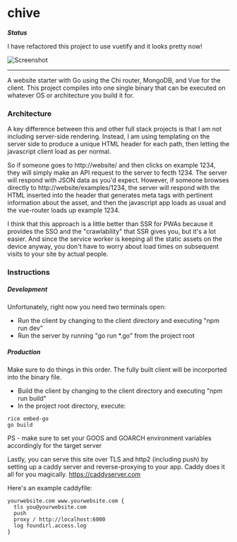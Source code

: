 # chive

**_Status_**

I have refactored this project to use vuetify and it looks pretty now!

![Screenshot](https://i.imgur.com/51Tzimo.png)

---

A website starter with Go using the Chi router, MongoDB, and Vue for the client. This project compiles into one single binary that can be executed on whatever OS or architecture you build it for.

### Architecture

A key difference between this and other full stack projects is that I am not including server-side rendering. Instead, I am using templating on the server side to produce a unique HTML header for each path, then letting the javascript client load as per normal.

So if someone goes to http://website/ and then clicks on example 1234, they will simply make an API request to the server to fecth 1234. The server will respond with JSON data as you'd expect. However, if someone browses directly to http://website/examples/1234, the server will respond with the HTML inserted into the header that generates meta tags with pertinent information about the asset, and then the javascript app loads as usual and the vue-router loads up example 1234.

I think that this approach is a little better than SSR for PWAs because it provides the SSO and the "crawlability" that SSR gives you, but it's a lot easier. And since the service worker is keeping all the static assets on the device anyway, you don't have to worry about load times on subsequent visits to your site by actual people.

### Instructions

##### Development

Unfortunately, right now you need two terminals open:

- Run the client by changing to the client directory and executing "npm run dev"
- Run the server by running "go run *.go" from the project root

##### Production

Make sure to do things in this order. The fully built client will be incorported into the binary file.

- Build the client by changing to the client directory and executing "npm run build"
- In the project root directory, execute:
    
```
rice embed-go
go build
```

PS - make sure to set your GOOS and GOARCH environment variables accordingly for the target server


Lastly, you can serve this site over TLS and http2 (including push) by setting up a caddy server and reverse-proxying to your app. Caddy does it all for you magically. https://caddyserver.com

Here's an example caddyfile:
```
yourwebsite.com www.yourwebsite.com {
  tls you@yourwebsite.com
  push
  proxy / http://localhost:6000
  log foundirl.access.log
}
```